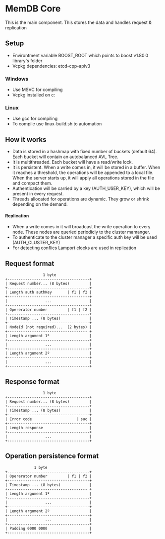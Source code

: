 # MemDB Core

This is the main component. This stores the data and handles request & replication

## Setup
- Environtment variable BOOST_ROOT which points to boost v1.80.0 library's folder
- Vcpkg dependencies: etcd-cpp-apiv3

### Windows
- Use MSVC for compiling
- Vcpkg installed on c:

### Linux
- Use gcc for compiling
- To compile use linux-build.sh to automation

## How it works
- Data is stored in a hashmap with fixed number of buckets (default 64). Each bucket will contain an autobalanced AVL Tree.
- It is multithreaded. Each bucket will have a read/write lock.
- It is persistent. When a write comes in, it will be stored in a buffer. When it reaches a threshold, the operations will be appended to a local file. When the server starts up, it will apply all operations stored in the file and compact them.
- Authentication will be carried by a key (AUTH_USER_KEY), which will be present in every request.
- Threads allocated for operations are dynamic. They grow or shrink depending on the demand.
#### Replication
- When a write comes in it will broadcast the write operation to every node. These nodes are queried periodicly to the cluster mamanger.
- To authenticate to the cluster manager a specific auth key will be used (AUTH_CLUSTER_KEY)
- For detecting conflics Lamport clocks are used in replication

## Request format
````
                 1 byte
+-------------------------------------+
| Request number... (8 bytes)         | 
+-------------------------------------+
| Length auth authKey       | f1 | f2 |   
+-------------------------------------+   
|                 ...                 | 
+-------------------------------------+
| Opererator number         | f1 | f2 |   
+-------------------------------------+
| Timestamp ... (8 bytes)             |
+-------------------------------------+
| NodeId (not required)...  (2 bytes) |
+------------------------------------ +   
| Length argument 1º                  | 
+-------------------------------------+
|                 ...                 | 
+-------------------------------------+
| Length argument 2º                  | 
+-------------------------------------+
|                 ...                 | 
+-------------------------------------+
````

## Response format
````
                 1 byte
+-------------------------------------+
| Request number... (8 bytes)         | 
+-------------------------------------+
| Timestamp ... (8 bytes)             |
+-------------------------------------+   
| Error code                    | suc |   
+-------------------------------------+   
| Length response                     | 
+-------------------------------------+   
|                 ...                 | 
+-------------------------------------+
````

## Operation persistence format
````
             1 byte
+-------------------------------------+
| Opererator number         | f1 | f2 |   
+-------------------------------------+
| Timestamp ... (8 bytes)             |
+------------------------------------ +   
| Length argument 1º                  | 
+-------------------------------------+
|                 ...                 | 
+-------------------------------------+
| Length argument 2º                  | 
+-------------------------------------+
|                 ...                 | 
+-------------------------------------+
| Padding 0000 0000                   |
+-------------------------------------+

````
